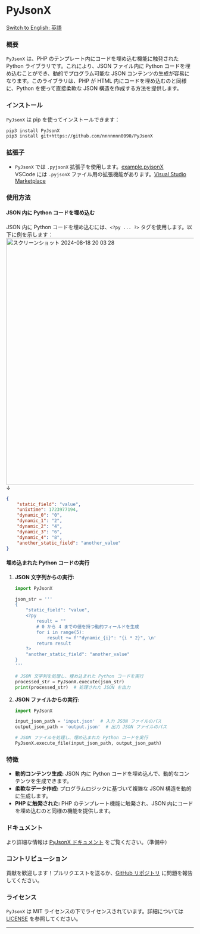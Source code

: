 # PyJsonX

[Switch to English: 英語](https://github.com/nnnnnnn0090/PyJsonX/blob/main/README.md)

### 概要

`PyJsonX` は、PHP のテンプレート内にコードを埋め込む機能に触発された Python ライブラリです。これにより、JSON ファイル内に Python コードを埋め込むことができ、動的でプログラム可能な JSON コンテンツの生成が容易になります。このライブラリは、PHP が HTML 内にコードを埋め込むのと同様に、Python を使って直接柔軟な JSON 構造を作成する方法を提供します。

### インストール

`PyJsonX` は pip を使ってインストールできます：

```bash
pip3 install PyJsonX
pip3 install git+https://github.com/nnnnnnn0090/PyJsonX
```

### 拡張子

- `PyJsonX` では `.pyjsonX` 拡張子を使用します。[example.pyjsonX](https://github.com/nnnnnnn0090/PyJsonX/blob/main/PyJsonX/example.pyjsonX)  
  VSCode には `.pyjsonX` ファイル用の拡張機能があります。[Visual Studio Marketplace](https://marketplace.visualstudio.com/items?itemName=nnnnnnn0090.pyjsonX)

### 使用方法

#### JSON 内に Python コードを埋め込む

JSON 内に Python コードを埋め込むには、`<?py ... ?>` タグを使用します。以下に例を示します：
<img width="663" alt="スクリーンショット 2024-08-18 20 03 28" src="https://github.com/user-attachments/assets/13b19e38-40ce-4450-b697-298dbeb1aa33">  
↓
```json
{
    "static_field": "value",
    "unixtime": 1723977194,
    "dynamic_0": "0",
    "dynamic_1": "2",
    "dynamic_2": "4",
    "dynamic_3": "6",
    "dynamic_4": "8",
    "another_static_field": "another_value"
}
```

#### 埋め込まれた Python コードの実行

1. **JSON 文字列からの実行:**

    ```python
    import PyJsonX

    json_str = '''
    {
        "static_field": "value",
        <?py
            result = ""
            # 0 から 4 までの値を持つ動的フィールドを生成
            for i in range(5):
                result += f'"dynamic_{i}": "{i * 2}", \n'
            return result
        ?>
        "another_static_field": "another_value"
    }
    '''

    # JSON 文字列を処理し、埋め込まれた Python コードを実行
    processed_str = PyJsonX.execute(json_str)
    print(processed_str)  # 処理された JSON を出力
    ```

2. **JSON ファイルからの実行:**

    ```python
    import PyJsonX

    input_json_path = 'input.json'  # 入力 JSON ファイルのパス
    output_json_path = 'output.json'  # 出力 JSON ファイルのパス

    # JSON ファイルを処理し、埋め込まれた Python コードを実行
    PyJsonX.execute_file(input_json_path, output_json_path)
    ```

### 特徴

- **動的コンテンツ生成:** JSON 内に Python コードを埋め込んで、動的なコンテンツを生成できます。
- **柔軟なデータ作成:** プログラムロジックに基づいて複雑な JSON 構造を動的に生成します。
- **PHP に触発された:** PHP のテンプレート機能に触発され、JSON 内にコードを埋め込むのと同様の機能を提供します。

### ドキュメント

より詳細な情報は [PyJsonX ドキュメント](https://github.com/nnnnnnn0090/PyJsonX) をご覧ください。（準備中）

### コントリビューション

貢献を歓迎します！プルリクエストを送るか、[GitHub リポジトリ](https://github.com/nnnnnnn0090/PyJsonX) に問題を報告してください。

### ライセンス

`PyJsonX` は MIT ライセンスの下でライセンスされています。詳細については [LICENSE](https://github.com/nnnnnnn0090/PyJsonX/blob/main/LICENSE) を参照してください。

---
